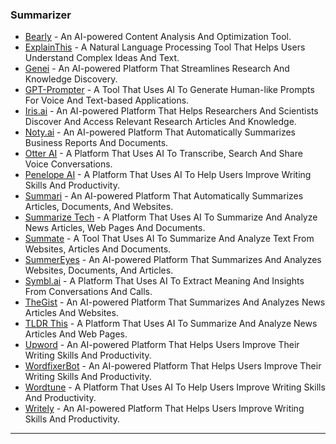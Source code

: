 ### Summarizer

* [Bearly](https://bearly.ai/) - An AI-powered Content Analysis And Optimization Tool.
* [ExplainThis](https://explainthis.ai/) - A Natural Language Processing Tool That Helps Users Understand Complex Ideas And Text.
* [Genei](https://www.genei.io/) - An AI-powered Platform That Streamlines Research And Knowledge Discovery.
* [GPT-Prompter](https://gptprompter.com/) - A Tool That Uses AI To Generate Human-like Prompts For Voice And Text-based Applications.
* [Iris.ai](http://iris.ai) - An AI-powered Platform That Helps Researchers And Scientists Discover And Access Relevant Research Articles And Knowledge.
* [Noty.ai](http://noty.ai) - An AI-powered Platform That Automatically Summarizes Business Reports And Documents.
* [Otter AI](https://otter.ai/) - A Platform That Uses AI To Transcribe, Search And Share Voice Conversations.
* [Penelope AI](https://penelope-ai.vercel.app/) - A Platform That Uses AI To Help Users Improve Writing Skills And Productivity.
* [Summari](https://www.summari.com/) - An AI-powered Platform That Automatically Summarizes Articles, Documents, And Websites.
* [Summarize Tech](https://www.summarize.tech/) - A Platform That Uses AI To Summarize And Analyze News Articles, Web Pages And Documents.
* [Summate](https://summate.it/) - A Tool That Uses AI To Summarize And Analyze Text From Websites, Articles And Documents.
* [SummerEyes](https://summereyes.ai/) - An AI-powered Platform That Summarizes And Analyzes Websites, Documents, And Articles.
* [Symbl.ai](http://symbl.ai) - A Platform That Uses AI To Extract Meaning And Insights From Conversations And Calls.
* [TheGist](https://www.thegist.ai/) - An AI-powered Platform That Summarizes And Analyzes News Articles And Websites.
* [TLDR This](https://tldrthis.com/) - A Platform That Uses AI To Summarize And Analyze News Articles And Web Pages.
* [Upword](https://www.upword.ai/) - An AI-powered Platform That Helps Users Improve Their Writing Skills And Productivity.
* [WordfixerBot](https://www.wordfixerbot.com/) - An AI-powered Platform That Helps Users Improve Their Writing Skills And Productivity.
* [Wordtune](https://www.wordtune.com/) - A Platform That Uses AI To Help Users Improve Writing Skills And Productivity.
* [Writely](https://www.writelyai.com/) - An AI-powered Platform That Helps Users Improve Writing Skills And Productivity.

***